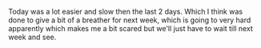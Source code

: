 Today was a lot easier and slow then the last 2 days. Which I think was done to give a bit of a breather for next week, which is going to very hard apparently which makes me a bit scared but we'll just have to wait till next week and see.
